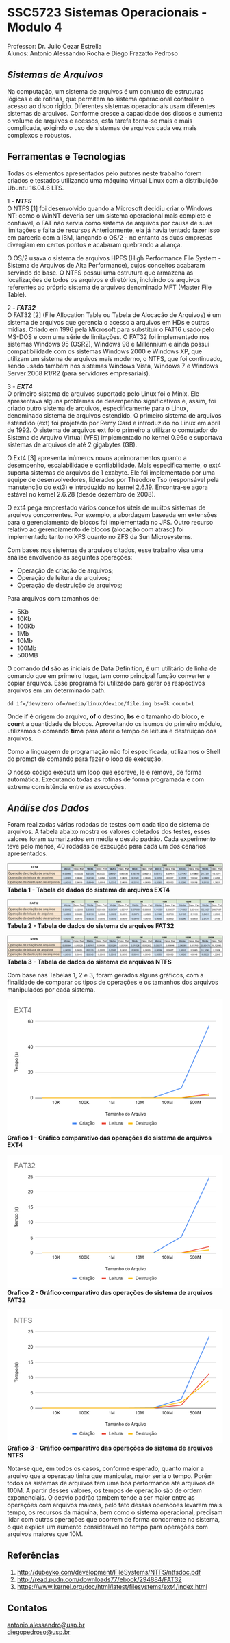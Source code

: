 # SSC5723 Sistemas Operacionais  - Modulo 4

Professor: Dr. Julio Cezar Estrella\
Alunos: Antonio Alessandro Rocha e Diego Frazatto Pedroso


***Sistemas de Arquivos***
-------------------

Na computação, um sistema de arquivos é um conjunto de estruturas lógicas e de rotinas, que permitem ao sistema operacional controlar o acesso ao disco rígido. Diferentes sistemas operacionais usam diferentes sistemas de arquivos. Conforme cresce a capacidade dos discos e aumenta o volume de arquivos e acessos, esta tarefa torna-se mais e mais complicada, exigindo o uso de sistemas de arquivos cada vez mais complexos e robustos.


Ferramentas e Tecnologias
-------------------
Todas os elementos apresentados pelo autores neste trabalho forem criados e testados utilizando uma máquina virtual Linux com a distribuição Ubuntu 16.04.6 LTS.

1 - ***NTFS***\
O NTFS [1] foi desenvolvido quando a Microsoft decidiu criar o Windows NT: como o WinNT deveria ser um sistema operacional mais completo e confiável, o FAT não servia como sistema de arquivos por causa de suas limitações e falta de recursos Anteriormente, ela já havia tentado fazer isso em parceria com a IBM, lançando o OS/2 - no entanto as duas empresas divergiam em certos pontos e acabaram quebrando a aliança. 

O OS/2 usava o sistema de arquivos HPFS (High Performance File System - Sistema de Arquivos de Alta Performance), cujos conceitos acabaram servindo de base. O NTFS possui uma estrutura que armazena as localizações de todos os arquivos e diretórios, incluindo os arquivos referentes ao próprio sistema de arquivos denominado MFT (Master File Table).

2 - ***FAT32***\
O FAT32 [2] (File Allocation Table ou Tabela de Alocação de Arquivos) é um sistema de arquivos que gerencia o acesso a arquivos em HDs e outras mídias. Criado em 1996 pela Microsoft para substituir o FAT16 usado pelo MS-DOS e com uma série de limitações. O FAT32 foi implementado nos sistemas Windows 95 (OSR2), Windows 98 e Millennium e ainda possui compatibilidade com os sistemas Windows 2000 e Windows XP, que utilizam um sistema de arquivos mais moderno, o NTFS, que foi continuado, sendo usado também nos sistemas Windows Vista, Windows 7 e Windows Server 2008 R1/R2 (para servidores empresariais).


3 - ***EXT4***\
O primeiro sistema de arquivos suportado pelo Linux foi o Minix. Ele apresentava alguns problemas de desempenho significativos e, assim, foi criado outro sistema de arquivos, especificamente para o Linux, denominado sistema de arquivos estendido. O primeiro sistema de arquivos estendido (ext) foi projetado por Remy Card e introduzido no Linux em abril de 1992. O sistema de arquivos ext foi o primeiro a utilizar o comutador do Sistema de Arquivo Virtual (VFS) implementado no kernel 0.96c e suportava sistemas de arquivos de até 2 gigabytes (GB). 

O Ext4 [3] apresenta inúmeros novos aprimoramentos quanto a desempenho, escalabilidade e confiabilidade. Mais especificamente, o ext4 suporta sistemas de arquivos de 1 exabyte. Ele foi implementado por uma equipe de desenvolvedores, liderados por Theodore Tso (responsável pela manutenção do ext3) e introduzido no kernel 2.6.19. Encontra-se agora estável no kernel 2.6.28 (desde dezembro de 2008). 

O ext4 pega emprestado vários conceitos úteis de muitos sistemas de arquivos concorrentes. Por exemplo, a abordagem baseada em extensões para o gerenciamento de blocos foi implementada no JFS. Outro recurso relativo ao gerenciamento de blocos (alocação com atraso) foi implementado tanto no XFS quanto no ZFS da Sun Microsystems.


Com bases nos sistemas de arquivos citados, esse trabalho visa uma análise
envolvendo as seguintes operações: 

- Operação de criação de arquivos;
- Operação de leitura de arquivos;
- Operação de destruição de arquivos; 

Para arquivos com tamanhos de:
- 5Kb
- 10Kb
- 100Kb
- 1Mb
- 10Mb
- 100Mb
- 500MB

O comando **dd** são as iniciais de Data Definition, é um utilitário de linha de comando que em primeiro lugar, tem como principal função converter e copiar arquivos. Esse programa foi utilizado para gerar os respectivos arquivos em um determinado path.


````
dd if=/dev/zero of=/media/linux/device/file.img bs=5k count=1
````
Onde **if** é origem do arquivo, **of** o destino, **bs** é o tamanho do bloco, e **count** a quantidade de blocos. Aproveitando os isumos do primeiro módulo, utilizamos o comando **time** para aferir o tempo de leitura e destruição dos arquivos.

Como a linguagem de programação  não foi especificada, utilizamos o Shell do prompt de comando para fazer o loop de execução.

O nosso código executa um loop que escreve, le e remove, de forma automática. Executando todas as rotinas de forma programada e com extrema consistência entre as execuções.


***Análise dos Dados***
-------------------

Foram realizadas várias rodadas de testes com cada tipo de sistema de arquivos. A tabela abaixo mostra os valores coletados dos testes, esses valores foram sumarizados em média e desvio padrão. Cada experimento teve pelo menos, 40 rodadas de execução para cada um dos cenários apresentados.


![stats](/assets/tabelas/ext4.png)
**Tabela 1 - Tabela de dados do sistema de arquivos EXT4**

![stats](/assets/tabelas/fat32.png)
**Tabela 2 - Tabela de dados do sistema de arquivos FAT32**

![stats](/assets/tabelas/ntfs.png)
**Tabela 3 - Tabela de dados do sistema de arquivos NTFS**


Com base nas Tabelas 1, 2 e 3, foram gerados alguns gráficos, com a finalidade de comparar os tipos de operações e os tamanhos dos arquivos manipulados por cada sistema.

![stats](/assets/graficos/EXT4.png)\
**Grafico 1 - Gráfico comparativo das operações do sistema de arquivos EXT4**

![stats](/assets/graficos/FAT32.png)\
**Grafico 2 - Gráfico comparativo das operações do sistema de arquivos FAT32**

![stats](/assets/graficos/NTFS.png)\
**Grafico 3 - Gráfico comparativo das operações do sistema de arquivos NTFS**


Nota-se que, em todos os casos, conforme esperado, quanto maior a arquivo que a operacao tinha que manipular, maior seria o tempo. Porém todos os sistemas de arquivos tem uma boa performance até arquivos de 100M. A partir desses valores, os tempos de operação são de ordem exponenciais. O desvio padrão tambem tende a ser maior entre as operações com arquivos maiores, pelo fato dessas operacoes levarem mais tempo, os recursos da máquina, bem como o sistema operacional, precisam lidar com outras operações que ocorrem de forma concorrente no sistema, o que explica um aumento considerável no tempo para operações com arquivos maiores que 10M.


Referências
-------------------
1. http://dubeyko.com/development/FileSystems/NTFS/ntfsdoc.pdf
2. http://read.pudn.com/downloads77/ebook/294884/FAT32
3. https://www.kernel.org/doc/html/latest/filesystems/ext4/index.html

Contatos 
-------------------
antonio.alessandro@usp.br\
diegopedroso@usp.br
